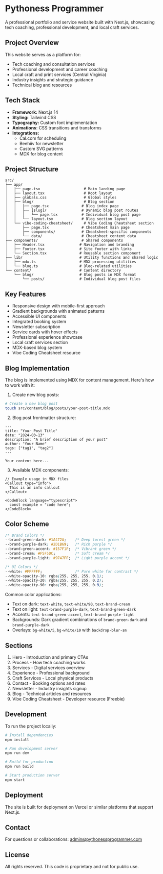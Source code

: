 # Pythoness Programmer

A professional portfolio and service website built with Next.js, showcasing tech coaching, professional development, and local craft services.

## Project Overview

This website serves as a platform for:
- Tech coaching and consultation services
- Professional development and career coaching
- Local craft and print services (Central Virginia)
- Industry insights and strategic guidance
- Technical blog and resources

## Tech Stack

- **Framework:** Next.js 14
- **Styling:** Tailwind CSS
- **Typography:** Custom font implementation
- **Animations:** CSS transitions and transforms
- **Integrations:** 
  - Cal.com for scheduling
  - Beehiiv for newsletter
  - Custom SVG patterns
  - MDX for blog content

## Project Structure

```
src/
├── app/
│   ├── page.tsx                    # Main landing page
│   ├── layout.tsx                  # Root layout
│   ├── globals.css                 # Global styles
│   ├── blog/                       # Blog section
│   │   ├── page.tsx               # Blog index page
│   │   ├── [slug]/                # Dynamic blog post routes
│   │   │   └── page.tsx           # Individual blog post page
│   │   └── layout.tsx             # Blog section layout
│   └── vibe-coding-cheatsheet/     # Vibe Coding Cheatsheet section
│       ├── page.tsx               # Cheatsheet main page
│       ├── components/            # Cheatsheet-specific components
│       └── data/                  # Cheatsheet content data
├── components/                    # Shared components
│   ├── Header.tsx                # Navigation and branding
│   ├── Footer.tsx                # Site footer with links
│   └── Section.tsx               # Reusable section component
├── lib/                          # Utility functions and shared logic
│   ├── mdx.ts                    # MDX processing utilities
│   └── blog.ts                   # Blog-related utilities
└── content/                      # Content directory
    └── blog/                     # Blog posts in MDX format
        └── posts/                # Individual blog post files
```

## Key Features

- Responsive design with mobile-first approach
- Gradient backgrounds with animated patterns
- Accessible UI components
- Integrated booking system
- Newsletter subscription
- Service cards with hover effects
- Professional experience showcase
- Local craft services section
- MDX-based blog system
- Vibe Coding Cheatsheet resource

## Blog Implementation

The blog is implemented using MDX for content management. Here's how to work with it:

1. Create new blog posts:
```bash
# Create a new blog post
touch src/content/blog/posts/your-post-title.mdx
```

2. Blog post frontmatter structure:
```mdx
---
title: "Your Post Title"
date: "2024-03-13"
description: "A brief description of your post"
author: "Your Name"
tags: ["tag1", "tag2"]
---

Your content here...
```

3. Available MDX components:
```tsx
// Example usage in MDX files
<Callout type="info">
  This is an info callout
</Callout>

<CodeBlock language="typescript">
  const example = "code here";
</CodeBlock>
```

## Color Scheme

```css
/* Brand Colors */
--brand-green-dark: #1A472A;    /* Deep forest green */
--brand-purple-dark: #2D1B69;   /* Rich purple */
--brand-green-accent: #157F1F;  /* Vibrant green */
--brand-cream: #F5F5DC;         /* Soft cream */
--brand-purple-light: #9747FF;  /* Light purple accent */

/* UI Colors */
--white: #FFFFFF;               /* Pure white for contrast */
--white-opacity-10: rgba(255, 255, 255, 0.1);
--white-opacity-20: rgba(255, 255, 255, 0.2);
--white-opacity-90: rgba(255, 255, 255, 0.9);
```

Common color applications:
- Text on dark: `text-white`, `text-white/90`, `text-brand-cream`
- Text on light: `text-brand-purple-dark`, `text-brand-green-dark`
- Accents: `text-brand-green-accent`, `text-brand-purple-light`
- Backgrounds: Dark gradient combinations of `brand-green-dark` and `brand-purple-dark`
- Overlays: `bg-white/5`, `bg-white/10` with `backdrop-blur-sm`

## Sections

1. Hero - Introduction and primary CTAs
2. Process - How tech coaching works
3. Services - Digital services overview
4. Experience - Professional background
5. Craft Services - Local physical products
6. Contact - Booking options and rates
7. Newsletter - Industry insights signup
8. Blog - Technical articles and resources
9. Vibe Coding Cheatsheet - Developer resource (Freebie)

## Development

To run the project locally:

```bash
# Install dependencies
npm install

# Run development server
npm run dev

# Build for production
npm run build

# Start production server
npm start
```

## Deployment

The site is built for deployment on Vercel or similar platforms that support Next.js.

## Contact

For questions or collaborations:
admin@pythonessprogrammer.com

## License

All rights reserved. This code is proprietary and not for public use.
